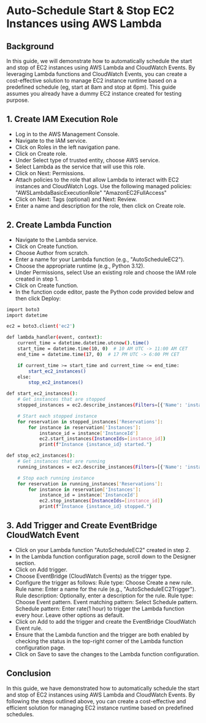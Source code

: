 # Auto-Schedule Start & Stop EC2 Instances using AWS Lambda

## Background

In this guide, we will demonstrate how to automatically schedule the start and stop of EC2 instances using AWS Lambda and CloudWatch Events. By leveraging Lambda functions and CloudWatch Events, you can create a cost-effective solution to manage EC2 instance runtime based on a predefined schedule (eg, start at 8am and stop at 6pm). This guide assumes you already have a dummy EC2 instance created for testing purpose.

## 1. Create IAM Execution Role

- Log in to the AWS Management Console.
- Navigate to the IAM service.
- Click on Roles in the left navigation pane.
- Click on Create role.
- Under Select type of trusted entity, choose AWS service.
- Select Lambda as the service that will use this role.
- Click on Next: Permissions.
- Attach policies to the role that allow Lambda to interact with EC2 instances and CloudWatch Logs. Use the following managed policies:
    "AWSLambdaBasicExecutionRole"
    "AmazonEC2FullAccess"
- Click on Next: Tags (optional) and Next: Review.
- Enter a name and description for the role, then click on Create role.

## 2. Create Lambda Function

- Navigate to the Lambda service.
- Click on Create function.
- Choose Author from scratch.
- Enter a name for your Lambda function (e.g., "AutoScheduleEC2").
- Choose the appropriate runtime (e.g., Python 3.12).
- Under Permissions, select Use an existing role and choose the IAM role created in step 1.
- Click on Create function.
- In the function code editor, paste the Python code provided below and then click Deploy:

```bash
import boto3
import datetime

ec2 = boto3.client('ec2')

def lambda_handler(event, context):
    current_time = datetime.datetime.utcnow().time()
    start_time = datetime.time(10, 0)  # 10 AM UTC -> 11:00 AM CET
    end_time = datetime.time(17, 0)  # 17 PM UTC -> 6:00 PM CET

    if current_time >= start_time and current_time <= end_time:
        start_ec2_instances()
    else:
        stop_ec2_instances()

def start_ec2_instances():
    # Get instances that are stopped
    stopped_instances = ec2.describe_instances(Filters=[{'Name': 'instance-state-name', 'Values': ['stopped']}])

    # Start each stopped instance
    for reservation in stopped_instances['Reservations']:
        for instance in reservation['Instances']:
            instance_id = instance['InstanceId']
            ec2.start_instances(InstanceIds=[instance_id])
            print(f"Instance {instance_id} started.")

def stop_ec2_instances():
    # Get instances that are running
    running_instances = ec2.describe_instances(Filters=[{'Name': 'instance-state-name', 'Values': ['running']}])

    # Stop each running instance
    for reservation in running_instances['Reservations']:
        for instance in reservation['Instances']:
            instance_id = instance['InstanceId']
            ec2.stop_instances(InstanceIds=[instance_id])
            print(f"Instance {instance_id} stopped.")
```

## 3. Add Trigger and Create EventBridge CloudWatch Event
- Click on your Lambda function "AutoScheduleEC2" created in step 2.
- In the Lambda function configuration page, scroll down to the Designer section.
- Click on Add trigger.
- Choose EventBridge (CloudWatch Events) as the trigger type.
- Configure the trigger as follows:
    Rule type: Choose Create a new rule.
    Rule name: Enter a name for the rule (e.g., "AutoScheduleEC2Trigger").
    Rule description: Optionally, enter a description for the rule.
    Rule type: Choose Event pattern.
    Event matching pattern: Select Schedule pattern.
    Schedule pattern: Enter rate(1 hour) to trigger the Lambda function every hour.
    Leave other options as default.
- Click on Add to add the trigger and create the EventBridge CloudWatch Event rule.
- Ensure that the Lambda function and the trigger are both enabled by checking the status in the top-right corner of the Lambda function configuration page.
- Click on Save to save the changes to the Lambda function configuration.

## Conclusion

In this guide, we have demonstrated how to automatically schedule the start and stop of EC2 instances using AWS Lambda and CloudWatch Events. By following the steps outlined above, you can create a cost-effective and efficient solution for managing EC2 instance runtime based on predefined schedules.